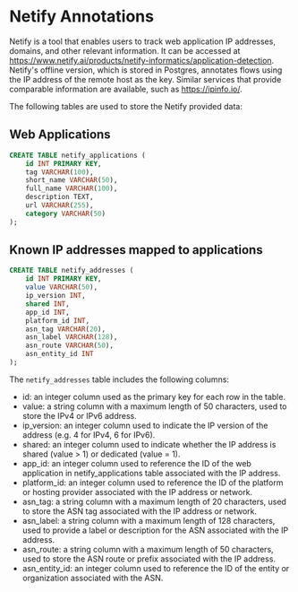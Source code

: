 # Netify Annotations

Netify is a tool that enables users to track web application IP addresses, domains, and other relevant information. It can be accessed at https://www.netify.ai/products/netify-informatics/application-detection. Netify's offline version, which is stored in Postgres, annotates flows using the IP address of the remote host as the key. Similar services that provide comparable information are available, such as https://ipinfo.io/.

The following tables are used to store the Netify provided data:

## Web Applications

```sql
CREATE TABLE netify_applications (
    id INT PRIMARY KEY,
    tag VARCHAR(100),
    short_name VARCHAR(50),
    full_name VARCHAR(100),
    description TEXT,
    url VARCHAR(255),
    category VARCHAR(50)
);
```

## Known IP addresses mapped to applications

```sql
CREATE TABLE netify_addresses (
    id INT PRIMARY KEY,
    value VARCHAR(50),
    ip_version INT,
    shared INT,
    app_id INT,
    platform_id INT,
    asn_tag VARCHAR(20),
    asn_label VARCHAR(128),
    asn_route VARCHAR(50),
    asn_entity_id INT
);
```

The `netify_addresses` table includes the following columns:

* id: an integer column used as the primary key for each row in the table.
* value: a string column with a maximum length of 50 characters, used to store the IPv4 or IPv6 address.
* ip_version: an integer column used to indicate the IP version of the address (e.g. 4 for IPv4, 6 for IPv6).
* shared: an integer column used to indicate whether the IP address is shared (value > 1) or dedicated (value = 1).
* app_id: an integer column used to reference the ID of the web application in netify_applications table associated with the IP address.
* platform_id: an integer column used to reference the ID of the platform or hosting provider associated with the IP address or network.
* asn_tag: a string column with a maximum length of 20 characters, used to store the ASN tag associated with the IP address or network.
* asn_label: a string column with a maximum length of 128 characters, used to provide a label or description for the ASN associated with the IP address.
* asn_route: a string column with a maximum length of 50 characters, used to store the ASN route or prefix associated with the IP address.
* asn_entity_id: an integer column used to reference the ID of the entity or organization associated with the ASN.
